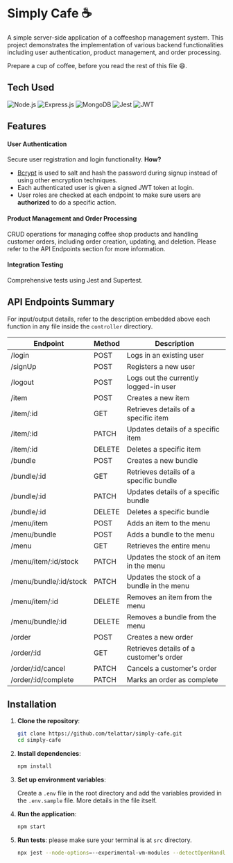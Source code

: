 # Simply Cafe ☕

A simple server-side application of a coffeeshop management system. This project demonstrates the implementation of various backend functionalities including user authentication, product management, and order processing.

Prepare a cup of coffee, before you read the rest of this file 😄.

## Tech Used

![Node.js](https://img.shields.io/badge/Node%20js-339933?style=for-the-badge&logo=nodedotjs&logoColor=white)
![Express.js](https://img.shields.io/badge/Express%20js-000000?style=for-the-badge&logo=express&logoColor=white)
![MongoDB](https://img.shields.io/badge/MongoDB-4EA94B?style=for-the-badge&logo=mongodb&logoColor=white)
![Jest](https://img.shields.io/badge/Jest-C21325?style=for-the-badge&logo=jest&logoColor=white)
![JWT](https://img.shields.io/badge/JWT-000000?style=for-the-badge&logo=JSON%20web%20tokens&logoColor=white)

## Features

#### User Authentication

Secure user registration and login functionality. **How?**

- [Bcrypt](https://www.npmjs.com/package/bcrypt) is used to salt and hash the password during signup instead of using other encryption techniques.
- Each authenticated user is given a signed JWT token at login.
- User roles are checked at each endpoint to make sure users are **authorized** to do a specific action.

#### Product Management and Order Processing

CRUD operations for managing coffee shop products and handling customer orders, including order creation, updating, and deletion. Please refer to the API Endpoints section for more information.

#### Integration Testing

Comprehensive tests using Jest and Supertest.

## API Endpoints Summary

For input/output details, refer to the description embedded above each function in any file inside the `controller` directiory.

| Endpoint               | Method | Description                               |
| ---------------------- | ------ | ----------------------------------------- |
| /login                 | POST   | Logs in an existing user                  |
| /signUp                | POST   | Registers a new user                      |
| /logout                | POST   | Logs out the currently logged-in user     |
| /item                  | POST   | Creates a new item                        |
| /item/:id              | GET    | Retrieves details of a specific item      |
| /item/:id              | PATCH  | Updates details of a specific item        |
| /item/:id              | DELETE | Deletes a specific item                   |
| /bundle                | POST   | Creates a new bundle                      |
| /bundle/:id            | GET    | Retrieves details of a specific bundle    |
| /bundle/:id            | PATCH  | Updates details of a specific bundle      |
| /bundle/:id            | DELETE | Deletes a specific bundle                 |
| /menu/item             | POST   | Adds an item to the menu                  |
| /menu/bundle           | POST   | Adds a bundle to the menu                 |
| /menu                  | GET    | Retrieves the entire menu                 |
| /menu/item/:id/stock   | PATCH  | Updates the stock of an item in the menu  |
| /menu/bundle/:id/stock | PATCH  | Updates the stock of a bundle in the menu |
| /menu/item/:id         | DELETE | Removes an item from the menu             |
| /menu/bundle/:id       | DELETE | Removes a bundle from the menu            |
| /order                 | POST   | Creates a new order                       |
| /order/:id             | GET    | Retrieves details of a customer's order   |
| /order/:id/cancel      | PATCH  | Cancels a customer's order                |
| /order/:id/complete    | PATCH  | Marks an order as complete                |

## Installation

1. **Clone the repository**:

   ```bash
   git clone https://github.com/telattar/simply-cafe.git
   cd simply-cafe
   ```

2. **Install dependencies**:

   ```bash
   npm install
   ```

3. **Set up environment variables**:

   Create a `.env` file in the root directory and add the variables provided in the `.env.sample` file. More details in the file itself.

4. **Run the application**:

   ```bash
   npm start
   ```

5. **Run tests**: please make sure your terminal is at `src` directory.
   ```bash
   npx jest --node-options=--experimental-vm-modules --detectOpenHandles --verbose src/tests/TESTFILENAME.js
   ```

